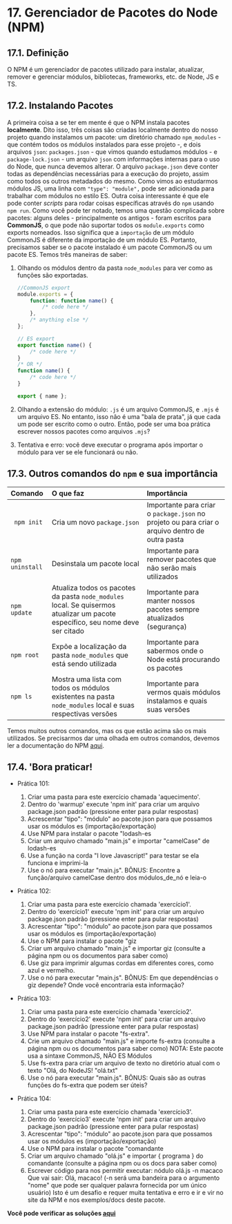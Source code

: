 # 17. Gerenciador de Pacotes do Node (NPM)

## 17.1. Definição

O NPM é um gerenciador de pacotes utilizado para instalar, atualizar, remover e gerenciar módulos, bibliotecas, frameworks, etc. de Node, JS e TS.

## 17.2. Instalando Pacotes

A primeira coisa a se ter em mente é que o NPM instala pacotes **localmente**. Dito isso, três coisas são criadas localmente dentro do nosso projeto quando instalamos um pacote: um diretório chamado `npm_modules` - que contém todos os módulos instalados para esse projeto -, e dois arquivos `json`: `packages.json` - que vimos quando estudamos módulos - e `package-lock.json` - um arquivo `json` com informações internas para o uso do Node, que nunca devemos alterar.
O arquivo `package.json` deve conter todas as dependências necessárias para a execução do projeto, assim como todos os outros metadados do mesmo. Como vimos ao estudarmos módulos JS, uma linha com `"type": "module",` pode ser adicionada para trabalhar com módulos no estilo ES. Outra coisa interessante é que ele pode conter _scripts_ para rodar coisas específicas através do `npm` usando `npm run`.
Como você pode ter notado, temos uma questão complicada sobre pacotes: alguns deles - principalmente os antigos - foram escritos para **CommonJS**, o que pode não suportar todos os `module.exports` como exports nomeados. Isso significa que a `importação` de um módulo CommonJS é diferente da importação de um módulo ES. Portanto, precisamos saber se o pacote instalado é um pacote CommonJS ou um pacote ES. Temos três maneiras de saber:

1. Olhando os módulos dentro da pasta `node_modules` para ver como as funções são exportadas.

    ```javascript
    //CommonJS export
    module.exports = {
        function: function name() {
            /* code here */
        },
        /* anything else */
    };

    // ES export
    export function name() {
        /* code here */
    }
    /* OR */
    function name() {
        /* code here */
    }

    export { name };
    ```

2. Olhando a extensão do módulo: `.js` é um arquivo CommonJS, e `.mjs` é um arquivo ES. No entanto, isso não é uma "bala de prata", já que cada um pode ser escrito como o outro. Então, pode ser uma boa prática escrever nossos pacotes como arquivos `.mjs`?

3. Tentativa e erro: você deve executar o programa após importar o módulo para ver se ele funcionará ou não.

## 17.3. Outros comandos do `npm` e sua importância

| Comando         | O que faz                                                                                                                      | Importância                                                                                     |
| :-------------- | :----------------------------------------------------------------------------------------------------------------------------- | :---------------------------------------------------------------------------------------------- |
| ` npm init`     | Cria um novo `package.json`                                                                                                    | Importante para criar o `package.json` no projeto ou para criar o arquivo dentro de outra pasta |
| `npm uninstall` | Desinstala um pacote local                                                                                                     | Importante para remover pacotes que não serão mais utilizados                                   |
| `npm update`    | Atualiza todos os pacotes da pasta `node_modules` local. Se quisermos atualizar um pacote específico, seu nome deve ser citado | Importante para manter nossos pacotes sempre atualizados (segurança)                            |
| `npm root`      | Expõe a localização da pasta `node_modules` que está sendo utilizada                                                           | Importante para sabermos onde o Node está procurando os pacotes                                 |
| `npm ls`        | Mostra uma lista com todos os módulos existentes na pasta `node_modules` local e suas respectivas versões                      | Importante para vermos quais módulos instalamos e quais suas versões                            |

Temos muitos outros comandos, mas os que estão acima são os mais utilizados. Se precisarmos dar uma olhada em outros comandos, devemos ler a documentação do NPM [aqui](https://docs.npmjs.com/cli/v8/commands).

## 17.4. **'Bora praticar!**

-   Prática 101:

    1. Criar uma pasta para este exercício chamada 'aquecimento'.
    2. Dentro do 'warmup' execute 'npm init' para criar um arquivo package.json padrão (pressione enter para pular respostas)
    3. Acrescentar "tipo": "módulo" ao pacote.json para que possamos usar os módulos es (importação/exportação)
    4. Use NPM para instalar o pacote "lodash-es
    5. Criar um arquivo chamado "main.js" e importar "camelCase" de lodash-es
    6. Use a função na corda "I love Javascript!" para testar se ela funciona e imprimi-la
    7. Use o nó para executar "main.js".
       BÔNUS: Encontre a função/arquivo camelCase dentro dos módulos_de_nó e leia-o

-   Prática 102:

    1. Criar uma pasta para este exercício chamada 'exercício1'.
    2. Dentro do 'exercício1' execute 'npm init' para criar um arquivo package.json padrão (pressione enter para pular respostas)
    3. Acrescentar "tipo": "módulo" ao pacote.json para que possamos usar os módulos es (importação/exportação)
    4. Use o NPM para instalar o pacote "giz
    5. Criar um arquivo chamado "main.js" e importar giz (consulte a página npm ou os documentos para saber como)
    6. Use giz para imprimir algumas cordas em diferentes cores, como azul e vermelho.
    7. Use o nó para executar "main.js".
       BÔNUS: Em que dependências o giz depende? Onde você encontraria esta informação?

-   Prática 103:

    1. Criar uma pasta para este exercício chamada 'exercício2'.
    2. Dentro do 'exercício2' execute 'npm init' para criar um arquivo package.json padrão (pressione enter para pular respostas)
    3. Use NPM para instalar o pacote "fs-extra".
    4. Crie um arquivo chamado "main.js" e importe fs-extra (consulte a página npm ou os documentos para saber como) NOTA: Este pacote usa a sintaxe CommonJS, NÃO ES Módulos
    5. Use fs-extra para criar um arquivo de texto no diretório atual com o texto "Olá, do NodeJS! "olá.txt"
    6. Use o nó para executar "main.js".
       BÔNUS: Quais são as outras funções do fs-extra que podem ser úteis?

-   Prática 104:

    1. Criar uma pasta para este exercício chamada 'exercício3'.
    2. Dentro do 'exercício3' execute 'npm init' para criar um arquivo package.json padrão (pressione enter para pular respostas)
    3. Acrescentar "tipo": "módulo" ao pacote.json para que possamos usar os módulos es (importação/exportação)
    4. Use o NPM para instalar o pacote "comandante
    5. Criar um arquivo chamado "olá.js" e importar { programa } do comandante (consulte a página npm ou os docs para saber como)
    6. Escrever código para nos permitir executar: nódulo olá.js -n macaco Que vai sair: Olá, macaco! (-n será uma bandeira para o argumento "nome" que pode ser qualquer palavra fornecida por um único usuário)
       Isto é um desafio e requer muita tentativa e erro e ir e vir no site da NPM e nos exemplos/docs deste pacote.

**Você pode verificar as soluções [aqui](/pt-br/js/praticando/p00-p96/)**
